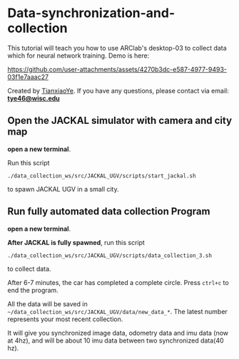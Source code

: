 # Data-synchronization-and-collection
This tutorial will teach you how to use ARClab's desktop-03 to collect data which for neural network training. Demo is here: 

https://github.com/user-attachments/assets/4270b3dc-e587-4977-9493-03f1e7aaac27


Created by [TianxiaoYe](https://github.com/TianxiaoYe-Shawn). If you have any questions, please contact via email: **tye46@wisc.edu**

## Open the JACKAL simulator with camera and city map

**open a new terminal**.

Run this script
```
./data_collection_ws/src/JACKAL_UGV/scripts/start_jackal.sh
```
to spawn JACKAL UGV in a small city.
## Run fully automated data collection Program
**open a new terminal**.

**After JACKAL is fully spawned**, run this script
```
./data_collection_ws/src/JACKAL_UGV/scripts/data_collection_3.sh
```
to collect data.

After 6-7 minutes, the car has completed a complete circle. Press `ctrl+c` to end the program. 

All the data will be saved in `~/data_collection_ws/src/JACKAL_UGV/data/new_data_*`. The latest number represents your most recent collection.

It will give you synchronized image data, odometry data and imu data (now at 4hz), and will be about 10 imu data between two synchronized data(40 hz).
